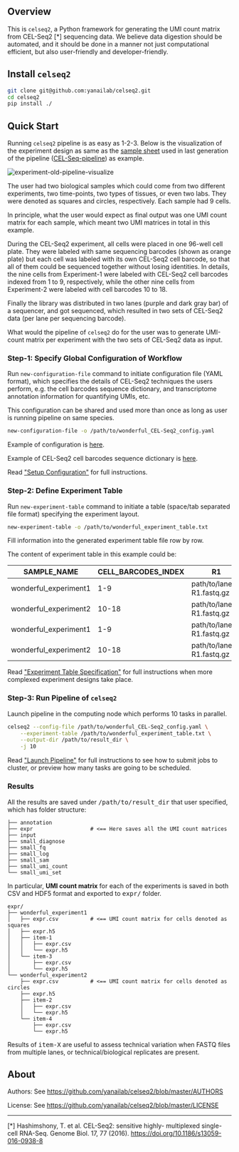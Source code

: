 ## Overview

This is `celseq2`, a Python framework for generating the UMI count matrix
from CEL-Seq2 [\*] sequencing data. We believe data digestion
should be automated, and it should be done in a manner not just computational
efficient, but also user-friendly and developer-friendly.

## Install `celseq2`

``` bash
git clone git@github.com:yanailab/celseq2.git
cd celseq2
pip install ./
```

## Quick Start

Running `celseq2` pipeline is as easy as 1-2-3. Below is the visualization of
the experiment design as same as the
[sample sheet](https://github.com/yanailab/CEL-Seq-pipeline/blob/133912cd4ceb20af0c67627ab883dfce8b9668df/sample_sheet_example.txt)
used in last generation of the pipeline ([CEL-Seq-pipeline](https://github.com/yanailab/CEL-Seq-pipeline)) as example.

![experiment-old-pipeline-visualize](https://i.imgur.com/ntJVTYM.gif)

The user had two biological samples which could come from two different
experiments, two time-points, two types of tissues, or even two labs. They were
denoted as squares and circles, respectively. Each sample had 9 cells.

In principle, what the user would expect as final output was one UMI count matrix
for each sample, which meant two UMI matrices in total in this example.

During the CEL-Seq2 experiment, all cells were placed in one 96-well cell plate.
They were labeled with same sequencing barcodes (shown as orange plate)
but each cell was labeled with its own CEL-Seq2 cell barcode, so that all of them
could be sequenced together without losing identities. In details, the
nine cells from Experiment-1 were labeled with CEL-Seq2 cell barcodes indexed
from 1 to 9, respectively, while the other nine cells from Experiment-2 were
labeled with cell barcodes 10 to 18.

Finally the library was distributed in two lanes (purple and dark gray bar) of a
sequencer, and got sequenced, which resulted in two sets of CEL-Seq2 data (per
lane per sequencing barcode).

What would the pipeline of `celseq2` do for the user was to generate UMI-count
matrix per experiment with the two sets of CEL-Seq2 data as input.

### Step-1: Specify Global Configuration of Workflow

Run `new-configuration-file` command to initiate configuration file (YAML
format), which specifies the details of CEL-Seq2 techniques the users perform,
e.g. the cell barcodes sequence dictionary, and transcriptome annotation
information for quantifying UMIs, etc.

This configuration can be shared and used more than once as long as user is
running pipeline on same species.

``` bash
new-configuration-file -o /path/to/wonderful_CEL-Seq2_config.yaml
```

Example of configuration is [here](https://github.com/yanailab/celseq2/blob/master/example/config.yaml).

Example of CEL-Seq2 cell barcodes sequence dictionary is [here](https://github.com/yanailab/celseq2/blob/master/example/barcodes_cel-seq_umis96.tab).

Read ["Setup Configuration"](https://yanailab.github.io/celseq2/user_guide/setup_config/)
for full instructions.

### Step-2: Define Experiment Table

Run `new-experiment-table` command to initiate a table (space/tab separated
file format) specifying the experiment layout.

``` bash
new-experiment-table -o /path/to/wonderful_experiment_table.txt
```

Fill information into the generated experiment table file row by row.

The content of experiment table in this example could be:

| SAMPLE_NAME               | CELL_BARCODES_INDEX   | R1                        | R2                        |
|-----------------------    |---------------------  |-------------------------  |-------------------------  |
| wonderful_experiment1     | 1-9                   | path/to/lane1-R1.fastq.gz   | path/to/lane1-R2.fastq.gz   |
| wonderful_experiment2     | 10-18                 | path/to/lane1-R1.fastq.gz   | path/to/lane1-R2.fastq.gz   |
| wonderful_experiment1     | 1-9              | path/to/lane2-R1.fastq.gz   | path/to/lane2-R2.fastq.gz   |
| wonderful_experiment2     | 10-18                 | path/to/lane2-R1.fastq.gz | path/to/lane2-R2.fastq.gz   |

Read ["Experiment Table Specification"](https://yanailab.github.io/celseq2/user_guide/experiment_table/)
for full instructions when more complexed experiment designs take place.

### Step-3: Run Pipeline of `celseq2`

Launch pipeline in the computing node which performs 10 tasks in parallel.

``` bash
celseq2 --config-file /path/to/wonderful_CEL-Seq2_config.yaml \
    --experiment-table /path/to/wonderful_experiment_table.txt \
    --output-dir /path/to/result_dir \
    -j 10
```

Read ["Launch Pipeline"](https://yanailab.github.io/celseq2/user_guide/launch_pipeline/)
for full instructions to see how to submit jobs to cluster, or preview how many
tasks are going to be scheduled.

### Results

All the results are saved under <kbd>/path/to/result_dir</kbd> that user
specified, which has folder structure:

```
├── annotation
├── expr                  # <== Here saves all the UMI count matrices
├── input
├── small_diagnose
├── small_fq
├── small_log
├── small_sam
├── small_umi_count
└── small_umi_set
```

In particular, **UMI count matrix** for each of the experiments is
saved in both CSV and HDF5 format and exported to <kbd>expr/</kbd> folder.

```
expr/
├── wonderful_experiment1
│   ├── expr.csv          # <== UMI count matrix for cells denoted as squares
│   ├── expr.h5
│   ├── item-1
│   │   ├── expr.csv
│   │   └── expr.h5
│   └── item-3
│       ├── expr.csv
│       └── expr.h5
└── wonderful_experiment2
    ├── expr.csv          # <== UMI count matrix for cells denoted as circles
    ├── expr.h5
    ├── item-2
    │   ├── expr.csv
    │   └── expr.h5
    └── item-4
        ├── expr.csv
        └── expr.h5
```

Results of <kbd>item-X</kbd> are useful to assess technical variation when FASTQ
files from multiple lanes, or technical/biological replicates are present.

## About

Authors: See <https://github.com/yanailab/celseq2/blob/master/AUTHORS>

License: See <https://github.com/yanailab/celseq2/blob/master/LICENSE>

---

[\*] Hashimshony, T. et al. CEL-Seq2: sensitive highly-
multiplexed single-cell RNA-Seq. Genome Biol. 17, 77 (2016).
<https://doi.org/10.1186/s13059-016-0938-8>

